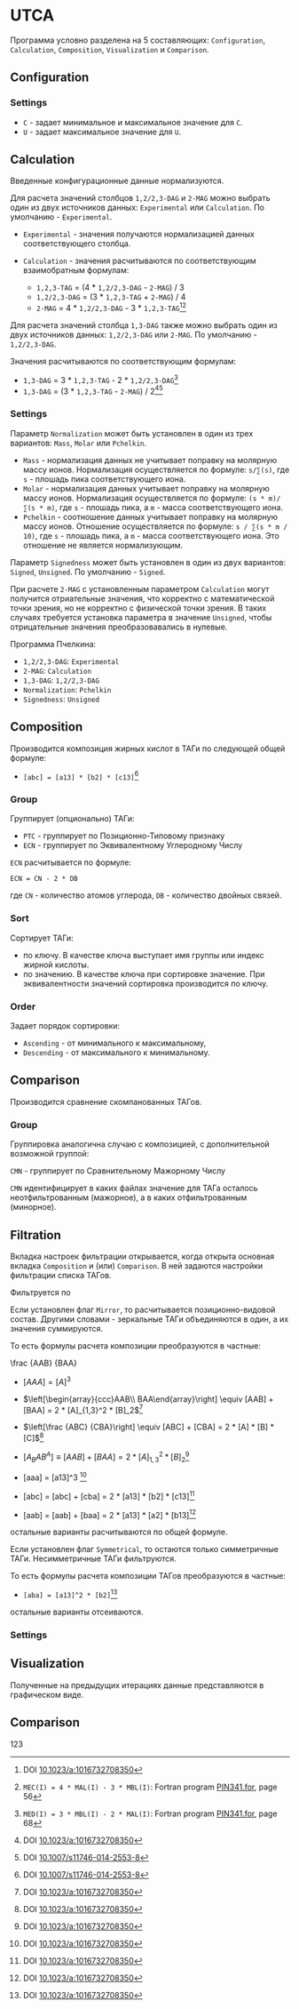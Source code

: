 # UTCA

Программа условно разделена на 5 составляющих: `Configuration`, `Calculation`,
`Composition`, `Visualization` и `Comparison`.

## Configuration

### Settings

- `C` - задает минимальное и максимальное значение для `C`.
- `U` - задает максимальное значение для `U`.

## Calculation

Введенные конфигурационные данные нормализуются.

Для расчета значений столбцов `1,2/2,3-DAG` и `2-MAG` можно выбрать один из двух
источников данных: `Experimental` или `Calculation`. По умолчанию -
`Experimental`.

- `Experimental` - значения получаются нормализацией данных соответствующего
  столбца.

- `Calculation` - значения расчитываются по соответствующим взаимобратным
  формулам:

  - `1,2,3-TAG` = (4 * `1,2/2,3-DAG` - `2-MAG`) / 3
  - `1,2/2,3-DAG` = (3 * `1,2,3-TAG` + `2-MAG`) / 4
  - `2-MAG` = 4 * `1,2/2,3-DAG` - 3 * `1,2,3-TAG`[^1][^pin341.for/56]

Для расчета значений столбца `1,3-DAG` также можно выбрать один из двух
источников данных: `1,2/2,3-DAG` или `2-MAG`. По умолчанию - `1,2/2,3-DAG`.

Значения расчитываются по соответствующим формулам:

- `1,3-DAG` = 3 * `1,2,3-TAG` - 2 * `1,2/2,3-DAG`[^pin341.for/68]
- `1,3-DAG` = (3 * `1,2,3-TAG` - `2-MAG`) / 2[^1][^4]

### Settings

Параметр `Normalization` может быть установлен в один из трех вариантов: `Mass`,
`Molar` или `Pchelkin`.

- `Mass` - нормализация данных не учитывает поправку на молярную массу ионов.
  Нормализация осуществляется по формуле: `s/∑(s)`, где `s` - плошадь пика
  соответствующего иона.
- `Molar` - нормализация данных учитывает поправку на молярную массу ионов.
  Нормализация осуществляется по формуле: `(s * m)/∑(s * m)`, где `s` - плошадь
  пика, а `m` - масса соответствующего иона.
- `Pchelkin` - соотношение данных учитывает поправку на молярную массу ионов.
  Отношение осуществляется по формуле: `s / ∑(s * m / 10)`, где `s` - плошадь
  пика, а `m` - масса соответствующего иона. Это отношение не является
  нормализующим.

Параметр `Signedness` может быть установлен в один из двух вариантов: `Signed`,
`Unsigned`. По умолчанию - `Signed`.

При расчете `2-MAG` с установленным параметром `Calculation` могут получится
отриательные значения, что корректно с математической точки зрения, но не
корректно с физической точки зрения. В таких случаях требуется установка
параметра в значение `Unsigned`, чтобы отрицательные значения преобразовавались
в нулевые.

Программа Пчелкина:

- `1,2/2,3-DAG`: `Experimental`
- `2-MAG`: `Calculation`
- `1,3-DAG`: `1,2/2,3-DAG`
- `Normalization`: `Pchelkin`
- `Signedness`: `Unsigned`

## Composition

Производится композиция жирных кислот в ТАГи по следующей общей формуле:

- `[abc] = [a13] * [b2] * [c13]`[^4]

### Group

Группирует (опционально) ТАГи:

- `PTC` - группирует по Позиционно-Типовому признаку
- `ECN` - группирует по Эквивалентному Углеродному Числу

`ECN` расчитывается по формуле:

`ECN = CN - 2 * DB`

где `CN` - количество атомов углерода, `DB` - количество двойных связей.

### Sort

Сортирует ТАГи:

- по ключу. В качестве ключа выступает имя группы или индекс жирной кислоты.
- по значению. В качестве ключа при сортировке значение. При эквивалентности
  значений сортировка производится по ключу.

### Order

Задает порядок сортировки:

- `Ascending` - от минимального к максимальному,
- `Descending` - от максимального к минимальному.

## Comparison

Производится сравнение скомпанованных ТАГов.

### Group

Группировка аналогична случаю с композицией, с дополнительной возможной группой:

`CMN` - группирует по Сравнительному Мажорному Числу

`CMN` идентифицирует в каких файлах значение для ТАГа осталось неотфильтрованным
(мажорное), а в каких отфильтрованным (минорное).

## Filtration

Вкладка настроек фильтрации открывается, когда открыта основная вкладка
`Composition` и (или) `Comparison`. В ней задаются настройки фильтрации списка
ТАГов.

Фильтруется по

Если установлен флаг `Mirror`, то расчитывается позиционно-видовой состав.
Другими словами - зеркальные ТАГи объединяются в один, а их значения
суммируются.

То есть формулы расчета композиции преобразуются в частные:

\frac {AAB} {BAA}

- $[AAA] = [A]^3$
- $\left[\begin{array}{ccc}AAB\\ BAA\end{array}\right] \equiv [AAB] + [BAA] = 2 * [A]_{1,3}^2 * [B]_2$[^1]
- $\left[\frac {ABC} {CBA}\right] \equiv [ABC] + [CBA] = 2 * [A] * [B] * [C]$[^1]

- $[A_BAB^A] \equiv [AAB] + [BAA] = 2 * [A]_{1,3}^2 * [B]_2$[^1]

- [aaa] = [a13]^3 [^1]
- [abc] = [abc] + [cba] = 2 * [a13] * [b2] * [c13][^1]
- [aab] = [aab] + [baa] = 2 * [a13] * [a2] * [b13][^1]

остальные варианты расчитываются по общей формуле.

Если установлен флаг `Symmetrical`, то остаются только симметричные ТАГи.
Несимметричные ТАГи фильтруются.

То есть формулы расчета композиции ТАГов преобразуются в частные:

- `[aba] = [a13]^2 * [b2]`[^1]

остальные варианты отсеиваются.

### Settings

## Visualization

Полученные на предыдущих итерациях данные представляются в графическом виде.

## Comparison

123

[^1]: DOI [10.1023/a:1016732708350]
[^pin341.for/56]: `MEC(I) = 4 * MAL(I) - 3 * MBL(I)`: Fortran program [PIN341.for], page 56
[^pin341.for/68]: `MED(I) = 3 * MBL(I) - 2 * MAL(I)`: Fortran program [PIN341.for], page 68
[^4]: DOI [10.1007/s11746-014-2553-8]

[pin341.for]: doc/PIN341.for "Fortran program \"PIN341.for\""
[10.1007/s11746-014-2553-8]: https://doi.org/10.1007/s11746-014-2553-8 "Positional-Species Composition of Triacylglycerols from the Arils of Mature Euonymus Fruits"
[10.1023/a:1016732708350]: https://doi.org/10.1023/a:1016732708350 "Determination of the Positional-Species Composition of Plant Reserve Triacylglycerols by Partial Chemical Deacylation"
[10.1016/s0176-1617(99)80039-x]: https://doi.org/10.1016/s0176-1617(99)80039-x "Developmental Changes in the Triacylglycerol Composition of Sea Buckthorn Fruit Mesocarp"

<!-- [^pin341.for/56]: `MEC(I) = 4 * MAL(I) - 3 * MBL(I)`: Fortran program [PIN341.for], page 56
[^pin341.for/68]: `MED(I) = 3 * MBL(I) - 2 * MAL(I)`: Fortran program [PIN341.for], page 68
[^10.1023/a:1016732708350/706/1]: `[S]₂ = 4[S]₁₂ – 3[S]₁₂₃`: DOI [10.1023/a:1016732708350], page 706, formula 1
[^10.1023/a:1016732708350/706/2]: `[aaa] = [a]₁₃² * [a]₂`: DOI [10.1023/a:1016732708350], page 706, formula 2
[^10.1023/a:1016732708350/706/3]: `[aab] = 2[a]₁₃ * [a]₂`: DOI [10.1023/a:1016732708350], page 706, formula 3
[^10.1023/a:1016732708350/706/4]: `[a]₁₃ = 3[a]₁₂₃ − [a]₂`: DOI [10.1023/a:1016732708350], page 706, formula 4
[^10.1023/a:1016732708350/706/5]: `[a]₁₃ = 3[a]₁₂₃ − [a]₂`: DOI [10.1023/a:1016732708350], page 706, formula 5
[^10.1023/a:1016732708350/706/6]: `[a]₁₃ = (3[a]₁₂₃ − [a]₂) / 2`: DOI [10.1023/a:1016732708350], page 706, formula 6
[^10.1007/s11746-014-2553-8]: DOI [10.1007/s11746-014-2553-8]
[^10.1007/s11746-014-2553-8/2056]: `[a]₁₃ = (3[a]₁₂₃ − [a]₂) / 2`: DOI [10.1007/s11746-014-2553-8], page 2056 -->